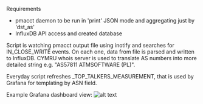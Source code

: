 Requirements

 - pmacct daemon to be run in 'print' JSON mode and aggregating just by 'dst_as' 
 - InfluxDB API access and created database

Script is watching pmacct output file using inotify and searches for IN_CLOSE_WRITE events. On each one, data from file is parsed and written to InfluxDB. CYMRU whois server is used to translate AS numbers into more detailed string e.g. "AS57811 ATMSOFTWARE (PL)".

Everyday script refreshes _TOP_TALKERS_MEASUREMENT, that is used by Grafana for templating by ASN field.

Example Grafana dashboard view:
![alt text](https://raw.githubusercontent.com/piwanejko/pmacct-to-influxdb/blob/master/example_dashboard.png)
